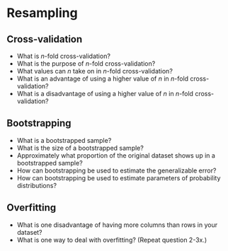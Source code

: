 Resampling 
==========

Cross-validation
----------------

* What is *n*-fold cross-validation?
* What is the purpose of *n*-fold cross-validation?
* What values can *n* take on in *n*-fold cross-validation?
* What is an advantage of using a higher value of *n* in *n*-fold cross-validation?
* What is a disadvantage of using a higher value of *n* in *n*-fold cross-validation?

Bootstrapping
-------------

* What is a bootstrapped sample?
* What is the size of a bootstrapped sample?
* Approximately what proportion of the original dataset shows up in a bootstrapped sample?
* How can bootstrapping be used to estimate the generalizable error?
* How can bootstrapping be used to estimate parameters of probability distributions?

Overfitting
-----------

* What is one disadvantage of having more columns than rows in your dataset?
* What is one way to deal with overfitting? (Repeat question 2-3x.)